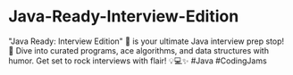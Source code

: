 # Java-Ready-Interview-Edition
"Java Ready: Interview Edition" 🎉 is your ultimate Java interview prep stop! 🚀 Dive into curated programs, ace algorithms, and data structures with humor. Get set to rock interviews with flair! 💡💻✨  #Java #CodingJams
